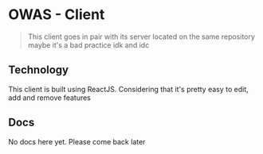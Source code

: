 # OWAS - Client

> This client goes in pair with its server located on the same repository maybe it's a bad practice idk and idc

## Technology

This client is built using ReactJS. Considering that it's pretty easy to edit, add and remove features

## Docs

No docs here yet. Please come back later